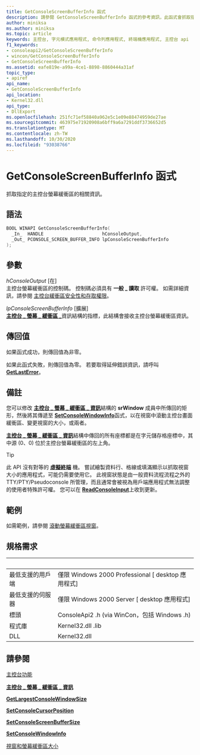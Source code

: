 ```yaml
---
title: GetConsoleScreenBufferInfo 函式
description: 請參閱 GetConsoleScreenBufferInfo 函式的參考資訊，此函式會抓取指定的主控台螢幕緩衝區的相關資訊。
author: miniksa
ms.author: miniksa
ms.topic: article
keywords: 主控台, 字元模式應用程式, 命令列應用程式, 終端機應用程式, 主控台 api
f1_keywords:
- consoleapi2/GetConsoleScreenBufferInfo
- wincon/GetConsoleScreenBufferInfo
- GetConsoleScreenBufferInfo
ms.assetid: eafe819e-a99a-4ce1-8898-8860444a31af
topic_type:
- apiref
api_name:
- GetConsoleScreenBufferInfo
api_location:
- Kernel32.dll
api_type:
- DllExport
ms.openlocfilehash: 251fc71ef58840a962e5c1e09e88474959de27ae
ms.sourcegitcommit: 463975e71920908a6bff9a6a7291ddf3736652d5
ms.translationtype: MT
ms.contentlocale: zh-TW
ms.lasthandoff: 10/30/2020
ms.locfileid: "93038766"
---
```

# <a name="getconsolescreenbufferinfo-function"></a>GetConsoleScreenBufferInfo 函式

抓取指定的主控台螢幕緩衝區的相關資訊。

## <a name="syntax"></a>語法

```C
BOOL WINAPI GetConsoleScreenBufferInfo(
  _In_  HANDLE                      hConsoleOutput,
  _Out_ PCONSOLE_SCREEN_BUFFER_INFO lpConsoleScreenBufferInfo
);
```

## <a name="parameters"></a>參數

*hConsoleOutput* \[在\]  
主控台螢幕緩衝區的控制碼。 控制碼必須具有 **一般 \_ 讀取** 許可權。 如需詳細資訊，請參閱 [主控台緩衝區安全性和存取權限](console-buffer-security-and-access-rights.md)。

*lpConsoleScreenBufferInfo* \[擴展\]  
[**主控台 \_ 螢幕 \_ 緩衝區 \_**](console-screen-buffer-info-str.md)資訊結構的指標，此結構會接收主控台螢幕緩衝區資訊。

## <a name="return-value"></a>傳回值

如果函式成功，則傳回值為非零。

如果此函式失敗，則傳回值為零。 若要取得延伸錯誤資訊，請呼叫 [**GetLastError**](https://msdn.microsoft.com/library/windows/desktop/ms679360)。

## <a name="remarks"></a>備註

您可以修改 [**主控台 \_ 螢幕 \_ 緩衝區 \_ 資訊**](console-screen-buffer-info-str.md)結構的 **srWindow** 成員中所傳回的矩形，然後將其傳遞至 [**SetConsoleWindowInfo**](setconsolewindowinfo.md)函式，以在視窗中滾動主控台畫面緩衝區、變更視窗的大小，或兩者。

[**主控台 \_ 螢幕 \_ 緩衝區 \_ 資訊**](console-screen-buffer-info-str.md)結構中傳回的所有座標都是在字元儲存格座標中，其中源 (0、0) 位於主控台螢幕緩衝區的左上角。

> [!TIP]
> 此 API 沒有對等的 **[虛擬終端](console-virtual-terminal-sequences.md)** 機。 嘗試繪製資料行、格線或填滿顯示以抓取視窗大小的應用程式，可能仍需要使用它。 此視窗狀態是由一般資料流程流程之外的 TTY/PTY/Pseudoconsole 所管理，而且通常會被視為用戶端應用程式無法調整的使用者特殊許可權。 您可以在 [**ReadConsoleInput**](readconsoleinput.md)上收到更新。

## <a name="examples"></a>範例

如需範例，請參閱 [滾動螢幕緩衝區視窗](scrolling-a-screen-buffer-s-window.md)。

## <a name="requirements"></a>規格需求

| &nbsp; | &nbsp; |
|-|-|
| 最低支援的用戶端 | 僅限 Windows 2000 Professional \[ desktop 應用程式\] |
| 最低支援的伺服器 | 僅限 Windows 2000 Server \[ desktop 應用程式\] |
| 標頭 | ConsoleApi2 .h (via WinCon，包括 Windows .h)  |
| 程式庫 | Kernel32.dll .lib |
| DLL | Kernel32.dll |

## <a name="see-also"></a>請參閱

[主控台功能](console-functions.md)

[**主控台 \_ 螢幕 \_ 緩衝區 \_ 資訊**](console-screen-buffer-info-str.md)

[**GetLargestConsoleWindowSize**](getlargestconsolewindowsize.md)

[**SetConsoleCursorPosition**](setconsolecursorposition.md)

[**SetConsoleScreenBufferSize**](setconsolescreenbuffersize.md)

[**SetConsoleWindowInfo**](setconsolewindowinfo.md)

[視窗和螢幕緩衝區大小](window-and-screen-buffer-size.md)
